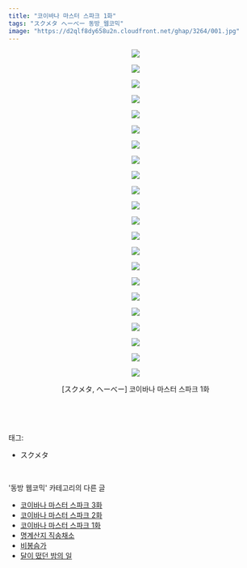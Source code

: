 ```yaml
---
title: "코이바나 마스터 스파크 1화"
tags: "スクメタ へーべー 동방_웹코믹"
image: "https://d2qlf8dy658u2n.cloudfront.net/ghap/3264/001.jpg"
---
```

<div class="article">
<p style="text-align: center; clear: none; float: none;"><img src="{{ site.imgserver12 }}/ghap/3264/001.jpg"/></p>
<p style="text-align: center; clear: none; float: none;"><img src="{{ site.imgserver12 }}/ghap/3264/002.jpg"/></p>
<p style="text-align: center; clear: none; float: none;"><img src="{{ site.imgserver12 }}/ghap/3264/003.jpg"/></p>
<p style="text-align: center; clear: none; float: none;"><img src="{{ site.imgserver12 }}/ghap/3264/004.jpg"/></p>
<p style="text-align: center; clear: none; float: none;"><img src="{{ site.imgserver12 }}/ghap/3264/005.jpg"/></p>
<p style="text-align: center; clear: none; float: none;"><img src="{{ site.imgserver12 }}/ghap/3264/006.jpg"/></p>
<p style="text-align: center; clear: none; float: none;"><img src="{{ site.imgserver12 }}/ghap/3264/007.jpg"/></p>
<p style="text-align: center; clear: none; float: none;"><img src="{{ site.imgserver12 }}/ghap/3264/008.jpg"/></p>
<p style="text-align: center; clear: none; float: none;"><img src="{{ site.imgserver12 }}/ghap/3264/009.jpg"/></p>
<p style="text-align: center; clear: none; float: none;"><img src="{{ site.imgserver12 }}/ghap/3264/010.jpg"/></p>
<p style="text-align: center; clear: none; float: none;"><img src="{{ site.imgserver12 }}/ghap/3264/011.jpg"/></p>
<p style="text-align: center; clear: none; float: none;"><img src="{{ site.imgserver12 }}/ghap/3264/012.jpg"/></p>
<p style="text-align: center; clear: none; float: none;"><img src="{{ site.imgserver12 }}/ghap/3264/013.jpg"/></p>
<p style="text-align: center; clear: none; float: none;"><img src="{{ site.imgserver12 }}/ghap/3264/014.jpg"/></p>
<p style="text-align: center; clear: none; float: none;"><img src="{{ site.imgserver12 }}/ghap/3264/015.jpg"/></p>
<p style="text-align: center; clear: none; float: none;"><img src="{{ site.imgserver12 }}/ghap/3264/016.jpg"/></p>
<p style="text-align: center; clear: none; float: none;"><img src="{{ site.imgserver12 }}/ghap/3264/017.jpg"/></p>
<p style="text-align: center; clear: none; float: none;"><img src="{{ site.imgserver12 }}/ghap/3264/018.jpg"/></p>
<p style="text-align: center; clear: none; float: none;"><img src="{{ site.imgserver12 }}/ghap/3264/019.jpg"/></p>
<p style="text-align: center; clear: none; float: none;"><img src="{{ site.imgserver12 }}/ghap/3264/020.jpg"/></p>
<p style="text-align: center; clear: none; float: none;"><img src="{{ site.imgserver12 }}/ghap/3264/021.jpg"/></p>
<p style="text-align: center; clear: none; float: none;"><img src="{{ site.imgserver12 }}/ghap/3264/022.jpg"/></p>
<p style="text-align: center; clear: none; float: none;">[スクメタ, へーべー] 코이바나 마스터 스파크 1화</p>
<p><br/></p>
</div><br/>
<div class="tagTrail">
<p>태그: </p>
<ul>
<li>スクメタ</li>
</ul>
</div><br/>
<div class="another">
<p>'동방 웹코믹' 카테고리의 다른 글</p>
<ul>
<li><a href="/ghap_3266">코이바나 마스터 스파크 3화</a></li>
<li><a href="/ghap_3265">코이바나 마스터 스파크 2화</a></li>
<li><a href="/ghap_3264">코이바나 마스터 스파크 1화</a></li>
<li><a href="/ghap_3256">명계산지 직송채소</a></li>
<li><a href="/ghap_3243">비봉슴가</a></li>
<li><a href="/ghap_3169">달이 떴던 밤의 일</a></li>
</ul>
</div><br/>
<div class="cb_module cb_fluid">
<div class="cb_wrt cb_profile">
</div><!-- commentList close -->
</div><br/>
